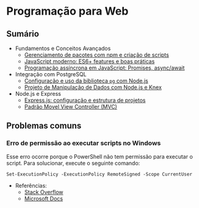 # Programação para Web

## Sumário
- Fundamentos e Conceitos Avançados
  - [Gerenciamento de pacotes com npm e criação de scripts](./00-gerencimaneto-de-pacotes-com-npm)
  - [JavaScript moderno: ES6+ features e boas práticas](./01-javascript-moderno)
  - [Programação assíncrona em JavaScript: Promises, async/await](./02-programacao-assincrona)
- Integração com PostgreSQL
  - [Configuração e uso da biblioteca `pg` com Node.js](./03-conexao-com-banco-de-dados)
  - [Projeto de Manipulação de Dados com Node.js e Knex](./04-manipulacao-de-dados)
- Node.js e Express
  - [Express.js: configuração e estrutura de projetos](./05-express-configuracao-estrutura-projetos/)
  - [Padrão Movel View Controller (MVC)](./06-padrao-mvc/)

## Problemas comuns

### Erro de permissão ao executar scripts no Windows

Esse erro ocorre porque o PowerShell não tem permissão para executar o script. Para solucionar, execute o seguinte comando:

```
Set-ExecutionPolicy -ExecutionPolicy RemoteSigned -Scope CurrentUser
```

- Referências:
  - [Stack Overflow](https://pt.stackoverflow.com/questions/220078/o-que-significa-o-erro-execu%C3%A7%C3%A3o-de-scripts-foi-desabilitada-neste-sistema)
  - [Microsoft Docs](https://docs.microsoft.com/en-us/powershell/module/microsoft.powershell.security/set-executionpolicy?view=powershell-7.4)
